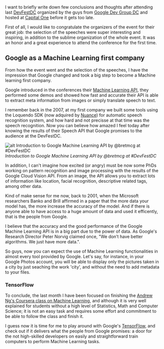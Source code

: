 I want to briefly write down few conclusions and thoughts after attending last [DevFestDC](http://www.devfestdc.org/) organized by the guys from [Google Dev Group DC](https://twitter.com/gdevdc) and hosted at [Capital One](https://www.capitalone.com/) before it gets too late.

First of all, I would like to congratulate the organizers of the event for their great job: the selection of the speeches were super interesting and inspiring, in addition to the sublime organization of the whole event. It was an honor and a great experience to attend the conference for the first time.


## Google as a Machine Learning first company

From how the event went and the selection of the speeches, I have the impression that Google changed and took a big step to become a Machine learning first company.

Google introduced in the conferences their [Machine Learning API](https://cloud.google.com/products/machine-learning/), they performed some demos and showed how fast and accurate their API is able to extract meta information from images or simply translate speech to text.

I remember back in the 2007, at my first company we built some tools using the Loquendo SDK (now adquired by [Nuance](http://www.nuance.com/for-business/automatic-speech-recognition/index.htm)) for automatic speech recognition system, and how hard and not precisse at that time was the speech recognition. Now you can believe how amazed I feel today after knowing the results of their Speech API that Google promises to the audience at the DevFestDC.

![alt Introduction to Google Machine Learning API by @bretmcg at #DevFestDC](https://pbs.twimg.com/media/CtH8U_yWcAAjzGV.jpg:small)
*Introduction to Google Machine Learning API by @bretmcg at #DevFestDC*

In addition, I can't imagine how excited (or angry) must be now some PhDs working on pattern recognition and image processing with the results of the Google Cloud Vision API. From an image, the API allows you to extract lots of information like location, facial recognition, descriptive related tags, among other data.

Kind of make sense for me now, back to 2001, when the Microsoft researchers Banko and Brill affirmed in a paper that the more data your model has, the more increase the accuracy of the model. And if there is anyone able to have access to a huge amount of data and used it efficently, that is the people from Google.

I believe that the accuracy and the good performance of the Google Machine Learning API is in a big part due to the power of data. As Google's Research Director Peter Norvig claimed once, "We don’t have better algorithms. We just have more data.".

So guys, now you can expect the use of Machine Learning functionalities in almost every tool provided by Google. Let's say, for instance, in your Google Photos account, you will be able to display only the pictures taken in a city by just seaching the work 'city', and without the need to add metadata to your files.


### TensorFlow

To conclude, the last month I have been focused on finishing the [Andrew Ng's Coursera class on Machine Learning](https://www.coursera.org/learn/machine-learning), and although it is very well explained for students without a high level of Statistics, Math and Computer Science; it is not an easy task and requires some effort and commitment to be able to follow the class and finish it.

I guess now it is time for me to play around with Google's [TensorFlow](https://www.tensorflow.org), and check out if it delivers what the people from Google promises: a door for the not high-skilled developers on easily and straightforward train computers to perform Machine Learning tasks.

